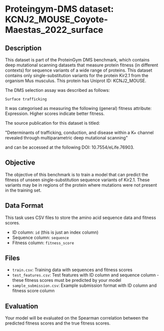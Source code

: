 
# Proteingym-DMS dataset: KCNJ2_MOUSE_Coyote-Maestas_2022_surface

## Description

This dataset is part of the ProteinGym DMS benchmark, which contains deep mutational scanning datasets that measure
protein fitness (in different contexts) for sequence variants of a wide range of proteins. This dataset contains
only single-substitution variants for the protein Kir2.1 from the organism Mus musculus. This protein has Uniprot ID: KCNJ2_MOUSE. 

The DMS selection assay was described as follows: 

    Surface trafficking

It was categorised as measuring the following (general) fitness attribute: Expression. Higher scores indicate better fitness.

The source publication for this dataset is titled: 

"Determinants of trafficking, conduction, and disease within a K+ channel revealed through multiparametric deep mutational scanning"

and can be accessed at the following DOI: 10.7554/eLife.76903.

## Objective

The objective of this benchmark is to train a model that can predict the fitness of unseen single-substitution sequence variants of Kir2.1.
These variants may be in regions of the protein where mutations were not present in the training set.

## Data Format

This task uses CSV files to store the amino acid sequence data and fitness scores.
- ID column: `id` (this is just an index column)
- Sequence column: `sequence`
- Fitness column: `fitness_score`

## Files

- `train.csv`: Training data with sequences and fitness scores
- `test_features.csv`: Test features with ID column and sequence column - these fitness scores must be predicted by your model
- `sample_submission.csv`: Example submission format with ID column and fitness score column

## Evaluation

Your model will be evaluated on the Spearman correlation between the predicted fitness scores and the true fitness scores.
